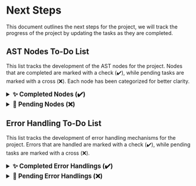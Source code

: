 # Next Steps

This document outlines the next steps for the project, we will track the progress of the project by updating the tasks as they are completed.

## **AST Nodes To-Do List**

This list tracks the development of the AST nodes for the project. Nodes that are completed are marked with a check (✔️), while pending tasks are marked with a cross (❌). Each node has been categorized for better clarity.

<details>
<summary style="font-weight: bold; font-size: 1.2em;">✨ Completed Nodes (✔️)</summary>

These nodes have been successfully implemented and are ready to be used:

### **Program Structure:**
- ✔️ **A_PROGRAM**  

### **Declarations:**
- ✔️ **A_DECLARATION_LIST**  
- ✔️ **A_VARIABLE_DECLARATION**  
- ✔️ **A_PROCEDURE_DECLARATION**  
- ✔️ **A_FUNCTION_DECLARATION**  
- ✔️ **A_TYPE_DECLARATION**  
- ✔️ **A_TYPE_ARRAY_DECLARATION**  
- ✔️ **A_TYPE_STRUCT_DECLARATION**  
- ✔️ **A_STRUCT_FIELD_LIST**  
- ✔️ **A_STRUCT_FIELD**  

### **Statements:**
- ✔️ **A_STATEMENT_LIST**  
- ✔️ **A_RETURN_STATEMENT**
- ✔️ **A_ASSIGNMENT_STATEMENT**  
- ❌ **A_FUNCTION_CALL_STATEMENT**  

##### **Expression and Condition Nodes:**
- ✔️ **A_CONDITION**  
- ✔️ **A_AND_CONDITION**  
- ✔️ **A_OR_CONDITION**  
- ✔️ **A_NOT_CONDITION**  

##### **Operator Nodes:**
- ✔️ **A_EQUAL_OP**  
- ✔️ **A_LESS_THAN_OP**  

##### **Control Flow Nodes:**
- ✔️ **A_IF**
- ✔️ **A_IF_ELSE**  
- ✔️ **A_WHILE**

##### **Assignment Nodes:**
- ✔️ **A_VARIABLE_ASSIGNMENT**  
- ✔️ **A_ARRAY_ASSIGNMENT**  
- ✔️ **A_STRUCT_ASSIGNMENT**  

##### **Access Nodes:**
- ✔️ **A_STRUCT_FIELD_ACCESS**
- ✔️ **A_ARRAY_ACCESS**
- ✔️ **A_ARRAY_INDEX_LIST**  
- ✔️ **A_ARRAY_INDEX**  

##### **Function Argument Nodes:**
- ✔️ **A_ARGUMENT_LIST**
- ✔️ **A_ARGUMENT**
- ✔️ **A_PARAMETER_LIST**
- ✔️ **A_PARAMETER**  

##### **Literal Nodes:**
- ✔️ **A_INTEGER_LITERAL**  
- ✔️ **A_FLOAT_LITERAL**  
- ✔️ **A_BOOLEAN_LITERAL**  
- ✔️ **A_CHARACTER_LITERAL**  
- ✔️ **A_IDENTIFIER**
- ❌ **A_STRING_LITERAL**  

##### **I/O Nodes:**
- ✔️ **A_PRINT_STATEMENT**

</details>

<details>
<summary style="font-weight: bold; font-size: 1.2em;">🚧 Pending Nodes (❌)</summary>

##### **Operator Nodes:**
- ❌ **A_NOT_EQUAL_OP**  
- ❌ **A_GREATER_THAN_OP**  
- ❌ **A_LESS_EQUAL_OP**  
- ❌ **A_GREATER_EQUAL_OP**  
- ❌ **A_ADD_OP**  
- ❌ **A_SUB_OP**  
- ❌ **A_MUL_OP**  
- ❌ **A_DIV_OP**  

##### **I/O Nodes:**
- ❌ **A_INPUT_STATEMENT**  

##### **Assignable Entity Nodes:**
- ❌ **A_ASSIGNABLE_ENTITY**  
- ❌ **A_ARRAY_ASSIGNABLE_ENTITY**  
- ❌ **A_STRUCT_ASSIGNABLE_ENTITY**  
- ❌ **A_ASSIGNABLE_ENTITY_LIST**  

</details>

## **Error Handling To-Do List**

This list tracks the development of error handling mechanisms for the project. Errors that are handled are marked with a check (✔️), while pending tasks are marked with a cross (❌).

<details>
<summary style="font-weight: bold; font-size: 1.2em;">✨ Completed Error Handlings (✔️)</summary>

These error handling mechanisms have been successfully implemented:

### **Variable Declarations:**
- ✔️ **Type Undefined**
- ✔️ **Variable Not Declared**
- ✔️ **Variable Redefinition:** Declaring a variable in the same scope with a duplicate name.

### **Parameters:**
- ✔️ **Base Type**
- ✔️ **Type Undefined**

</details>

<details>
<summary style="font-weight: bold; font-size: 1.2em;">🚧 Pending Error Handlings (❌)</summary>

These error handling mechanisms are yet to be implemented:

##### **General Errors:**
- ❌ **Function Argument Mismatch:** Calling a function with the wrong number of arguments or argument types.
- ❌ **Invalid Operation on Types:** Trying to multiply two pointers, access a property of a non-struct type, etc.


##### **Assignments:**
- ❌ **Type Mismatch:** Assigning a string to an integer variable (e.g., `int x = "hello";`).

##### **Expressions:**
- ❌ **Type Mismatch (Arithmetic):** (e.g., `int + string`)
- ❌ **Type Mismatch (Logical):** (e.g., `int && string`)

</details>